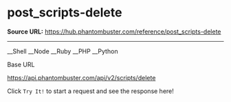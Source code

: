 # post_scripts-delete

**Source URL:** https://hub.phantombuster.com/reference/post_scripts-delete

---

__Shell __Node __Ruby __PHP __Python

Base URL

https://api.phantombuster.com/api/v2/scripts/delete

Click `Try It!` to start a request and see the response here!